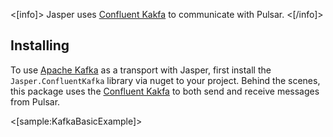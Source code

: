 <!--title:Apache Kafka Transport-->

<[info]>
Jasper uses [Confluent Kakfa](https://github.com/confluentinc/confluent-kafka-dotnet) to communicate with Pulsar.
<[/info]>

## Installing

To use [Apache Kafka](https://kafka.apache.org/) as a transport with Jasper, first install the `Jasper.ConfluentKafka` library via nuget to your project. Behind the scenes, this package uses the [Confluent Kakfa](https://github.com/confluentinc/confluent-kafka-dotnet) to both send and receive messages from Pulsar.

<[sample:KafkaBasicExample]>
